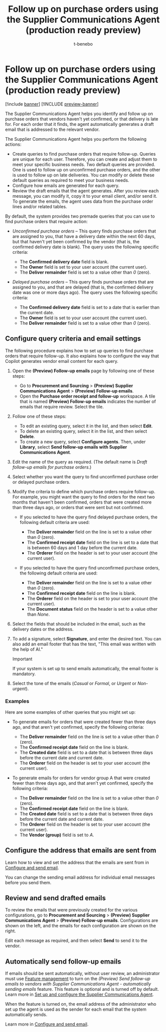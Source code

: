 ﻿---
title: Follow up on purchase orders using the Supplier Communications Agent (production ready preview)
description: Learn how to use the Supplier Communications Agent to identify unconfirmed or delayed purchase orders and automate follow-up emails tailored to your business needs.
author: t-benebo
ms.author: benebotg
ms.reviewer: kamaybac
ms.search.form: 
ms.topic: how-to
ms.date: 04/24/2025
ms.custom:
  - bap-template
  - ai-gen-docs-bap
  - ai-gen-description
  - ai-seo-date:04/24/2025
---

# Follow up on purchase orders using the Supplier Communications Agent (production ready preview)

[!include [banner](../includes/banner.md)]
[!INCLUDE [preview-banner](~/../shared-content/shared/preview-includes/preview-banner.md)]
<!-- KFM: Preview until further notice -->

The Supplier Communications Agent helps you identify and follow up on purchase orders that vendors haven't yet confirmed, or that delivery is late for. For each order that it finds, the agent automatically generates a draft email that is addressed to the relevant vendor.

The Supplier Communications Agent helps you perform the following actions:

- Create queries to find purchase orders that require follow-up. Queries are unique for each user. Therefore, you can create and adjust them to meet your specific business needs. Two default queries are provided. One is used to follow up on unconfirmed purchase orders, and the other is used to follow up on late deliveries. You can modify or delete these default queries as required to meet your business needs.
- Configure how emails are generated for each query.
- Review the draft emails that the agent generates. After you review each message, you can modify it, copy it to your email client, and/or send it. To generate the emails, the agent uses data from the purchase order lines and/or related tables.

By default, the system provides two premade queries that you can use to find purchase orders that require action:

- *Unconfirmed purchase orders* – This query finds purchase orders that are assigned to you, that have a delivery date within the next 60 days, but that haven't yet been confirmed by the vendor (that is, the confirmed delivery date is blank). The query uses the following specific criteria:

    - The **Confirmed delivery date** field is blank.
    - The **Owner** field is set to your user account (the current user).
    - The **Deliver remainder** field is set to a value other than *0* (zero).

- *Delayed purchase orders* – This query finds purchase orders that are assigned to you, and that are delayed (that is, the confirmed delivery date was one or more days ago). The query uses the following specific criteria:

    - The **Confirmed delivery date** field is set to a date that is earlier than the current date.
    - The **Owner** field is set to your user account (the current user).
    - The **Deliver remainder** field is set to a value other than *0* (zero).

## Configure query criteria and email settings

The following procedure explains how to set up queries to find purchase orders that require follow-up. It also explains how to configure the way that Copilot generates vendor email content for each query.

1. Open the **(Preview) Follow-up emails** page by following one of these steps:

    - Go to **Procurement and Sourcing** \> **(Preview) Supplier Communications Agent** \> **(Preview) Follow-up emails**.
    - Open the **Purchase order receipt and follow-up** workspace. A tile that is named **(Preview) Follow-up emails** indicates the number of emails that require review. Select the tile.

1. Follow one of these steps:

    - To edit an existing query, select it in the list, and then select **Edit**.
    - To delete an existing query, select it in the list, and then select **Delete**.
    - To create a new query, select **Configure agents**. Then, under **Library**, select **Send follow-up emails with Supplier Communications Agent**.

1. Edit the name of the query as required. (The default name is *Draft follow-up emails for purchase orders*.)
1. Select whether you want the query to find unconfirmed purchase order or delayed purchase orders.
1. Modify the criteria to define which purchase orders require follow-up. For example, you might want the query to find orders for the next two months that haven't been confirmed, orders that were created more than three days ago, or orders that were sent but not confirmed.

    - If you selected to have the query find delayed purchase orders, the following default criteria are used:

        - The **Deliver remainder** field on the line is set to a value other than *0* (zero).
        - The **Confirmed receipt date** field on the line is set to a date that is between 60 days and 1 day before the current date.
        - The **Orderer** field on the header is set to your user account (the current user).

    - If you selected to have the query find unconfirmed purchase orders, the following default criteria are used:

        - The **Deliver remainder** field on the line is set to a value other than *0* (zero).
        - The **Confirmed receipt date** field on the line is blank.
        - The **Orderer** field on the header is set to your user account (the current user).
        - The **Document status** field on the header is set to a value other than *None*.

1. Select the fields that should be included in the email, such as the delivery dates or the address.
1. To add a signature, select **Signature**, and enter the desired text. You can also add an email footer that has the text, "This email was written with the help of AI." 

    > [!IMPORTANT]
    > If your system is set up to send emails automatically, the email footer is mandatory.

1. Select the tone of the emails (*Casual* or *Formal*, or *Urgent* or *Non-urgent*).

### Examples

Here are some examples of other queries that you might set up:

- To generate emails for orders that were created fewer than three days ago, and that aren't yet confirmed, specify the following criteria:

    - The **Deliver remainder** field on the line is set to a value other than *0* (zero).
    - The **Confirmed receipt date** field on the line is blank.
    - The **Created date** field is set to a date that is between three days before the current date and current date.
    - The **Orderer** field on the header is set to your user account (the current user).

- To generate emails for orders for vendor group A that were created fewer than three days ago, and that aren't yet confirmed, specify the following criteria:

    - The **Deliver remainder** field on the line is set to a value other than *0* (zero).
    - The **Confirmed receipt date** field on the line is blank.
    - The **Created date** field is set to a date that is between three days before the current date and current date.
    - The **Orderer** field on the header is set to your user account (the current user).
    - The **Vendor (group)** field is set to *A*.

## Configure the address that emails are sent from

Learn how to view and set the address that the emails are sent from in [Configure and send email](../../fin-ops-core/dev-itpro/organization-administration/configure-email.md).

You can change the sending email address for individual email messages before you send them.

## Review and send drafted emails

To review the emails that were previously created for the various configurations, go to **Procurement and Sourcing** \> **(Preview) Supplier Communications Agent** \> **(Preview) Follow-up emails**. Configurations are shown on the left, and the emails for each configuration are shown on the right.

Edit each message as required, and then select **Send** to send it to the vendor.

## Automatically send follow-up emails

If emails should be sent automatically, without user review, an administrator must use [Feature management](../../fin-ops-core/fin-ops/get-started/feature-management/feature-management-overview.md) to turn on the *(Preview) Send follow-up emails to vendors with Supplier Communications Agent - automatically sending emails* feature. This feature is optional and is turned off by default. Learn more in [Set up and configure the Supplier Communications Agent](supplier-com-agent-setup.md).

When the feature is turned on, the email address of the administrator who set up the agent is used as the sender for each email that the system automatically sends.

Learn more in [Configure and send email](../../fin-ops-core/dev-itpro/organization-administration/configure-email.md).
